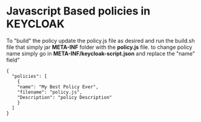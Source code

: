 # Javascript Based policies in KEYCLOAK

To "build" the policy update the policy.js file as desired and run the build.sh file that simply jar <strong>META-INF</strong> folder with the <strong>policy.js</strong> file.
to change policy name simply go in <strong>META-INF/keycloak-script.json</strong> and replace the "name" field"

```
{
  "policies": [
    {
    "name": "My Best Policy Ever",
    "filename": "policy.js",
    "Description": "policy Description"
    }
  ]
}
```